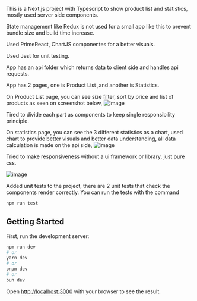 This is a Next.js project with Typescript to show product list and statistics, mostly used server side components. 

State management like Redux is not used for a small app like this to prevent bundle size and build time increase.

Used PrimeReact, ChartJS componentes for a better visuals.

Used Jest for unit testing.

App has an api folder which returns data to client side and handles api requests.

App has 2 pages, one is Product List ,and another is Statistics.

On Product List page, you can see size filter, sort by price and list of products as seen on screenshot below,
![image](https://github.com/muratmelih/fashion-digital-excercise/assets/8982629/09c5cad4-8d22-4364-a1e2-70387ae71dc5)


Tired to divide each part as components to keep single responsibility principle.

On statistics page, you can see the 3 different statistics as a chart, used chart to provide better visuals and better data understanding, all data calculation is made on the api side,
![image](https://github.com/muratmelih/fashion-digital-excercise/assets/8982629/3d43e283-6b8b-45df-8094-729d6c655ca5)


Tried to make responsiveness without a ui framework or library, just pure css.

![image](https://github.com/muratmelih/fashion-digital-excercise/assets/8982629/af5f9986-3fe5-493d-8e06-fa4e923e2075)


Added unit tests to the project, there are 2 unit tests that check the components render correctly.
You can run  the tests with the command 
```bash
npm run test
```

## Getting Started

First, run the development server:

```bash
npm run dev
# or
yarn dev
# or
pnpm dev
# or
bun dev
```

Open [http://localhost:3000](http://localhost:3000) with your browser to see the result.
